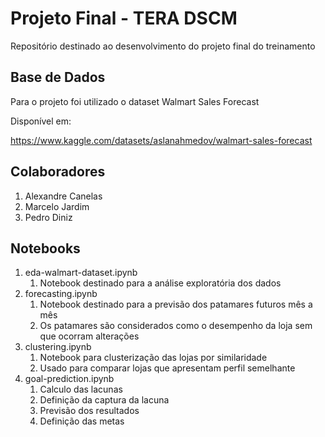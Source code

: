 # Projeto Final - TERA DSCM

Repositório destinado ao desenvolvimento do projeto final do treinamento

## Base de Dados

Para o projeto foi utilizado o dataset Walmart Sales Forecast

Disponível em:

https://www.kaggle.com/datasets/aslanahmedov/walmart-sales-forecast


## Colaboradores

1. Alexandre Canelas
2. Marcelo Jardim
3. Pedro Diniz

## Notebooks

1. eda-walmart-dataset.ipynb
    1. Notebook destinado para a análise exploratória dos dados
2. forecasting.ipynb
    1. Notebook destinado para a previsão dos patamares futuros mês a mês
    2. Os patamares são considerados como o desempenho da loja sem que ocorram alterações
3. clustering.ipynb
    1. Notebook para clusterização das lojas por similaridade
    2. Usado para comparar lojas que apresentam perfil semelhante
4. goal-prediction.ipynb
    1. Calculo das lacunas
    2. Definição da captura da lacuna
    3. Previsão dos resultados
    4. Definição das metas
